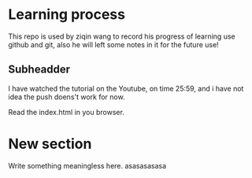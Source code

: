 # Learning process
This repo is used by ziqin wang to record his progress of learning use github and git, also he will left some notes in it
for the future use!

## Subheadder

I have watched the tutorial on the Youtube, on time 25:59, and i have not idea the push doens't work for now. 

Read the index.html in you browser.

# New section
Write something meaningless here. 
asasasasasa